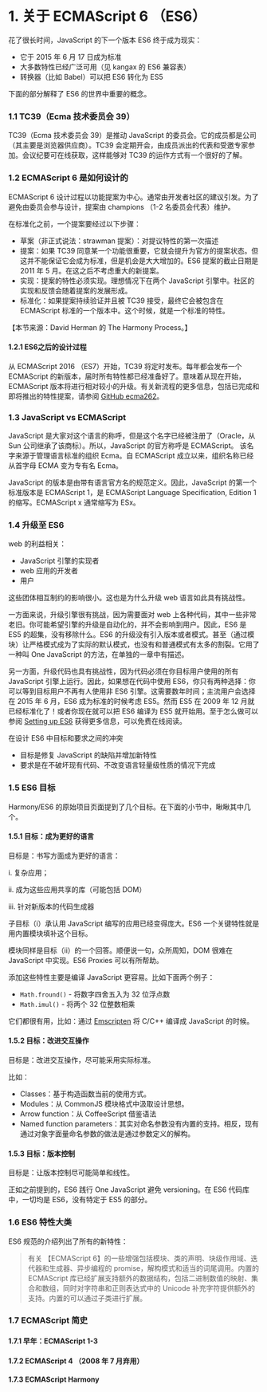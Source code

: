 # 1. 关于 ECMAScript 6 （ES6）

花了很长时间，JavaScript 的下一个版本 ES6 终于成为现实：

* 它于 2015 年 6 月 17 日成为标准
* 大多数特性已经广泛可用（见 kangax 的 ES6 兼容表）
* 转换器（比如 Babel）可以把 ES6 转化为 ES5

下面的部分解释了 ES6 的世界中重要的概念。

### 1.1 TC39（Ecma 技术委员会 39）

TC39（Ecma 技术委员会 39）是推动 JavaScript 的委员会。它的成员都是公司（其主要是浏览器供应商）。TC39 会定期开会，由成员派出的代表和受邀专家参加。会议纪要可在线获取，这样能够对 TC39 的运作方式有一个很好的了解。

### 1.2 ECMAScript 6 是如何设计的

ECMAScript 6 设计过程以功能提案为中心。通常由开发者社区的建议引发。为了避免由委员会参与设计，提案由 champions （1-2 名委员会代表）维护。

在标准化之前，一个提案要经过以下步骤：

* 草案（非正式说法：strawman 提案）：对提议特性的第一次描述
* 提案：如果 TC39 同意某一个功能很重要，它就会提升为官方的提案状态。但这并不能保证它会成为标准，但是机会是大大增加的。ES6 提案的截止日期是 2011 年 5 月。在这之后不考虑重大的新提案。
* 实现：提案的特性必须实现。理想情况下在两个 JavaScript 引擎中。社区的实现和反馈会随着提案的发展形成。
* 标准化：如果提案持续验证并且被 TC39 接受，最终它会被包含在 ECMAScript 标准的一个版本中。这个时候，就是一个标准的特性。

【本节来源：David Herman 的 The Harmony Process。】

#### 1.2.1 ES6之后的设计过程

从 ECMAScript 2016 （ES7）开始，TC39 将定时发布。每年都会发布一个 ECMAScript 的新版本，届时所有特性都已经准备好了。意味着从现在开始，ECMAScript 版本将进行相对较小的升级。有关新流程的更多信息，包括已完成和即将推出的特性提案，请参阅 [GitHub ecma262](https://github.com/tc39/ecma262)。

### 1.3 JavaScript vs ECMAScript

JavaScript 是大家对这个语言的称呼，但是这个名字已经被注册了（Oracle，从 Sun 公司继承了该商标）。所以，JavaScript 的官方称呼是 ECMAScript。 该名字来源于管理语言标准的组织 Ecma。自 ECMAScript 成立以来，组织名称已经从首字母 ECMA 变为专有名 Ecma。

JavaScript 的版本是由带有语言官方名的规范定义。因此，JavaScript 的第一个标准版本是 ECMAScript 1，是 ECMAScript Language Specification, Edition 1 的缩写。ECMAScript x 通常缩写为 ESx。&#x20;

### 1.4 升级至 ES6

web 的利益相关：

* JavaScript 引擎的实现者
* web 应用的开发者
* 用户

这些团体相互制约的影响很小。这也是为什么升级 web 语言如此具有挑战性。

一方面来说，升级引擎很有挑战，因为需要面对 web 上各种代码，其中一些非常老旧。你可能希望引擎的升级是自动化的，并不会影响到用户。因此，ES6 是 ES5 的超集，没有移除什么。ES6 的升级没有引入版本或者模式。甚至（通过模块）让严格模式成为了实际的默认模式，也没有和普通模式有太多的割裂。它用了一种叫 One JavaScript 的方法，在单独的一章中有描述。

另一方面，升级代码也具有挑战性，因为代码必须在你目标用户使用的所有 JavaScript 引擎上运行。因此，如果想在代码中使用 ES6，你只有两种选择：你可以等到目标用户不再有人使用非 ES6 引擎。这需要数年时间；主流用户会选择在 2015 年 6 月，ES6 成为标准的时候考虑 ES5。然而 ES5 在 2009 年 12 月就已经标准化了！或者你现在就可以把 ES6 编译为 ES5 就开始用。至于怎么做可以参阅 [Setting up ES6](https://leanpub.com/setting-up-es6) 获得更多信息，可以免费在线阅读。

在设计 ES6 中目标和要求之间的冲突

* 目标是修复 JavaScript 的缺陷并增加新特性
* 要求是在不破坏现有代码、不改变语言轻量级性质的情况下完成

### 1.5 ES6 目标

Harmony/ES6 的原始项目页面提到了几个目标。在下面的小节中，瞅瞅其中几个。

#### 1.5.1 目标：成为更好的语言

目标是：书写方面成为更好的语言：

i. 复杂应用；

ii. 成为这些应用共享的库（可能包括 DOM）

iii. 针对新版本的代码生成器

子目标（i）承认用 JavaScript 编写的应用已经变得庞大。ES6 一个关键特性就是用内置模块填补这个目标。

模块同样是目标（ii）的一个回答。顺便说一句，众所周知，DOM 很难在 JavaScript 中实现。ES6 Proxies 可以有所帮助。

添加这些特性主要是编译 JavaScript 更容易。比如下面两个例子：

* `Math.fround()` - 将数字四舍五入为 32 位浮点数
* `Math.imul()` - 将两个 32 位整数相乘

它们都很有用，比如：通过 [Emscripten](https://github.com/emscripten-core/emscripten) 将 C/C++ 编译成 JavaScript 的时候。

#### 1.5.2 目标：改进交互操作

目标是：改进交互操作，尽可能采用实际标准。

比如：

* Classes：基于构造函数当前的使用方式。
* Modules：从 CommonJS 模块格式中汲取设计思想。
* Arrow function：从 CoffeeScript 借鉴语法
* Named function parameters：其实对命名参数没有内置的支持。相反，现有通过对象字面量命名参数的做法是通过参数定义的解构。

#### 1.5.3 目标：版本控制

目标是：让版本控制尽可能简单和线性。

正如之前提到的，ES6 践行 One JavaScript 避免 versioning。在 ES6 代码库中，一切均是 ES6，没有特定于 ES5 的部分。

### 1.6 ES6 特性大类

ES6 规范的介绍列出了所有的新特性：

> 有关 【ECMAScript 6】的一些增强包括模块、类的声明、块级作用域、迭代器和生成器、异步编程的 promise，解构模式和适当的词尾调用。内置的 ECMAScript 库已经扩展支持额外的数据结构，包括二进制数值的映射、集合和数组，同时对字符串和正则表达式中的 Unicode 补充字符提供额外的支持。内置的可以通过子类进行扩展。

### 1.7 ECMAScript 简史

#### 1.7.1 早年：ECMAScript 1-3

#### 1.7.2 ECMAScript 4 （2008 年 7 月弃用）

#### 1.7.3 ECMAScript Harmony

